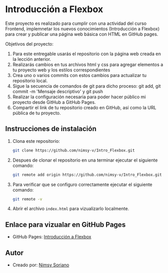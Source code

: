 # Introducción a Flexbox

Este proyecto es realizado para cumplir con una actividad del curso Frontend, implemnetar los nuevos conocimientos (Introducción a Flexbox) para crear y publicar una página web básica con HTML en GitHub pages.

Objetivos del proyecto:

1. Para este entregable usarás el repositorio con la página web creada en la lección anterior.
2. Realizarás cambios en tus archivos html y css para agregar elementos a tu proyecto web y los estilos correspondientes
3. Crea uno o varios commits con estos cambios para actualizar tu repositorio local.
4. Sigue la secuencia de comandos de git para dicho proceso: git add, git commit -m 'Mensaje descriptivo' y git push
5. Realizar la configuración necesaria para poder hacer público mi proyecto desde GitHub a GitHub Pages.
6. Compartir el link de tu repositorio creado en GitHub, así como la URL pública de tu proyecto.

## Instrucciones de instalación

1. Clona este repositorio:

   ```bash
   git clone https://github.com/nimsy-v/Intro_Flexbox.git
   ```

2. Despues de clonar el repositorio en una terminar ejecutar el siguiente comando:

   ```bash
   git remote add origin https://github.com/nimsy-v/Intro_Flexbox.git
   ```

3. Para verificar que se configuro correctamente ejecutar el siguiente comando:

   ```bash
   git remote -v
   ```

4. Abrir el archivo `index.html` para vizualizarlo localmente.

## Enlace para vizualar en GitHub Pages

- GitHub Pages: [Introducción a Flexbox](https://nimsy-v.github.io/Intro_Flexbox/)

## Autor

- Creado por: [Nimsy Soriano](https://github.com/nimsy-v)
